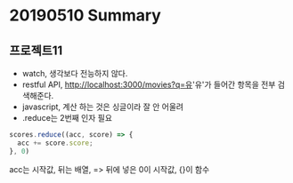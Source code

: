 # 20190510 Summary

## 프로젝트11

* watch, 생각보다 전능하지 않다.
* restful API, [http://localhost:3000/movies?q=유](http://localhost:3000/movies?q=유)'유'가 들어간 항목을 전부 검색해준다.
* javascript, 계산 하는 것은 싱글이라 잘 안 어울려
* .reduce는 2번째 인자 필요

```javascript
scores.reduce((acc, score) => {
  acc += score.score;
}, 0)
```

acc는 시작값, 뒤는 배열, => 뒤에 넣은 0이 시작값, {}이 함수

